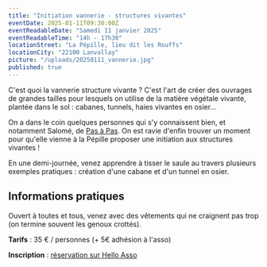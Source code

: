 ```yaml
---
title: "Initiation vannerie - structures vivantes"
eventDate: 2025-01-11T09:30:00Z
eventReadableDate: "Samedi 11 janvier 2025"
eventReadableTime: "14h - 17h30"
locationStreet: "La Pépille, lieu dit les Rouffs"
locationCity: "22100 Lanvallay"
picture: "/uploads/20250111_vannerie.jpg"
published: true
---
```


C'est quoi la vannerie structure vivante ? C'est l'art de créer des ouvrages de grandes tailles pour lesquels on utilise de la matière végétale vivante, plantée dans le sol : cabanes, tunnels, haies vivantes en osier... 

<!--more-->

On a dans le coin quelques personnes qui s'y connaissent bien, et notamment Salomé, de [Pas à Pas](https://pasapas.bzh/ecoles/). On est ravie d'enfin trouver un moment pour qu'elle vienne à la Pépille proposer une initiation aux structures vivantes !

En une demi-journée, venez apprendre à tisser le saule au travers plusieurs exemples pratiques : création d'une cabane et d'un tunnel en osier. 

## Informations pratiques

Ouvert à toutes et tous, venez avec des vêtements qui ne craignent pas trop (on termine souvent les genoux crottés).

**Tarifs** : 35 € / personnes (+ 5€ adhésion à l'asso)

**Inscription** : [réservation sur Hello Asso](https://www.helloasso.com/associations/les-vigiliantes/evenements/initiation-vannerie-structures-vivantes)
